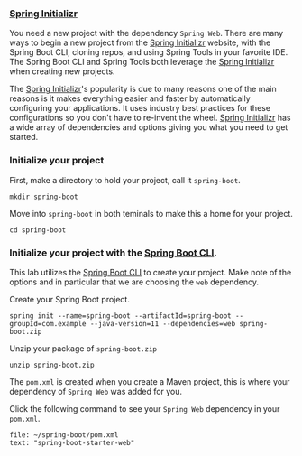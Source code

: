 ### [Spring Initializr](start.spring.io)
You need a new project with the dependency `Spring Web`. There are many ways to begin a new project from the [Spring Initializr](start.spring.io) website, with the Spring Boot CLI, cloning repos, and using Spring Tools in your favorite IDE. The Spring Boot CLI and Spring Tools both leverage the [Spring Initializr](start.spring.io) when creating new projects.

The [Spring Initializr](start.spring.io)'s popularity is due to many reasons one of the main reasons is it makes everything easier and faster by automatically configuring your applications. It uses industry best practices for these configurations so you don't have to  re-invent the wheel. [Spring Initializr](start.spring.io) has a wide array of dependencies and options giving you what you need to get started.

### Initialize your project 
First, make a directory to hold your project, call it `spring-boot`.
```execute-1
mkdir spring-boot
```

Move into `spring-boot` in both teminals to make this a home for your project.
```execute-all
cd spring-boot
```
### Initialize your project with the [Spring Boot CLI](https://docs.spring.io/spring-boot/docs/current/reference/html/cli.html). 

This lab utilizes the [Spring Boot CLI](https://docs.spring.io/spring-boot/docs/current/reference/html/cli.html) to create your project. Make note of the options and in particular that we are choosing the `web` dependency.

Create your Spring Boot project.
```execute-1
spring init --name=spring-boot --artifactId=spring-boot --groupId=com.example --java-version=11 --dependencies=web spring-boot.zip
```

Unzip your package of `spring-boot.zip`
```execute-1
unzip spring-boot.zip
```

The `pom.xml` is created when you create a Maven project, this is where your dependency of `Spring Web` was added for you. 

Click the following command to see your `Spring Web` dependency in your `pom.xml`.
```editor:select-matching-text
file: ~/spring-boot/pom.xml
text: "spring-boot-starter-web"
```
